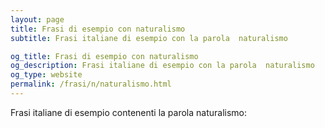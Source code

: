 ```yaml
---
layout: page
title: Frasi di esempio con naturalismo 
subtitle: Frasi italiane di esempio con la parola  naturalismo

og_title: Frasi di esempio con naturalismo 
og_description: Frasi italiane di esempio con la parola  naturalismo
og_type: website
permalink: /frasi/n/naturalismo.html
---
```


Frasi italiane di esempio contenenti la parola naturalismo:


